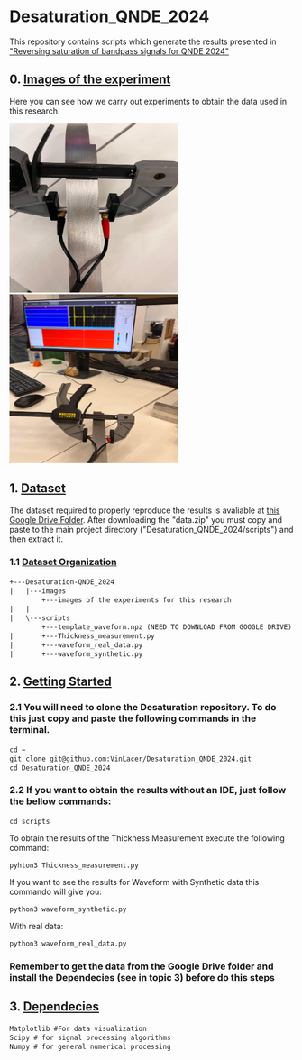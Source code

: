 # Desaturation_QNDE_2024
This repository contains scripts which generate the results presented in ["Reversing saturation of bandpass signals for QNDE 2024"](WWW.LINK.COM)

## 0. [Images of the experiment]()
Here you can see how we carry out experiments to obtain the data used in this research.


<img src="/images/default_block.jpeg" width="300" height="300"> <img src="/images/default_block_1.jpeg" width="300" height="300">

## 1. [Dataset]()
The dataset required to properly reproduce the results is avaliable at [this Google Drive Folder](https://drive.google.com/drive/folders/1RpN-wGD9NisS9uG2H9xqZy0tvnD0YR42?usp=drive_link). After downloading the "data.zip" you must copy and paste to the main project directory ("Desaturation_QNDE_2024/scripts") and then extract it.

### 1.1 [Dataset Organization]()
```
+---Desaturation-QNDE_2024
|   |---images
        +---images of the experiments for this research 
|   |   
|   \---scripts
        +---template_waveform.npz (NEED TO DOWNLOAD FROM GOOGLE DRIVE)
|       +---Thickness_measurement.py
|       +---waveform_real_data.py
|       +---waveform_synthetic.py
```


## 2. [Getting Started]()

### 2.1 You will need to clone the Desaturation repository. To do this just copy and paste the following commands in the terminal.

```
cd ~
git clone git@github.com:VinLacer/Desaturation_QNDE_2024.git
cd Desaturation_QNDE_2024
```

### 2.2 If you want to obtain the results without an IDE, just follow the bellow commands:

```
cd scripts
```
To obtain the results of the Thickness Measurement execute the following command:
```
pyhton3 Thickness_measurement.py
```
If you want to see the results for Waveform with Synthetic data this commando will give you:
```
python3 waveform_synthetic.py
```
With real data:
```
python3 waveform_real_data.py
```
### Remember to get the data from the Google Drive folder and install the Dependecies (see in topic 3) before do this steps


## 3. [Dependecies]()

```
Matplotlib #For data visualization
Scipy # for signal processing algorithms
Numpy # for general numerical processing
```
